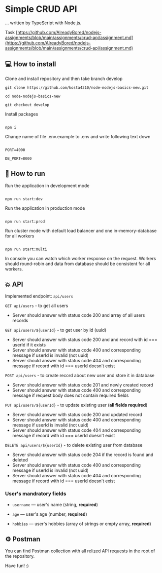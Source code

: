 # Simple CRUD API

... written by TypeScript with Node.js.

Task [https://github.com/AlreadyBored/nodejs-assignments/blob/main/assignments/crud-api/assignment.md](https://github.com/AlreadyBored/nodejs-assignments/blob/main/assignments/crud-api/assignment.md)

## 💻 How to install

Clone and install repository and then take branch develop

```
git clone https://github.com/kosta4310/node-nodejs-basics-new.git

cd node-nodejs-basics-new

git checkout develop

```

Install packages

```

npm i

```

Change name of file .env.example to .env and write following text down

```

PORT=4000

DB_PORT=8000

```

## 🚀 How to run

Run the application in development mode

```

npm run start:dev

```

Run the application in production mode

```

npm run start:prod

```

Run cluster mode with default load balancer and one in-memory-database for all workers

```

npm run start:multi

```

In console you can watch which worker response on the request. Workers should round-robin and data from database should be consistent for all workers.

## 💥 API

Implemented endpoint: `api/users`

`GET api/users` - to get all users

- Server should answer with status code 200 and array of all users records

`GET api/users/${userId}` - to get user by id (uuid)

- Server should answer with status code 200 and and record with id === userId if it exists
- Server should answer with status code 400 and corresponding message if userId is invalid (not uuid)
- Server should answer with status code 404 and corresponding message if record with id === userId doesn't exist

`POST api/users` - to create record about new user and store it in database

- Server should answer with status code 201 and newly created record
- Server should answer with status code 400 and corresponding message if request body does not contain required fields

`PUT api/users/${userId}` - to update existing user (**all fields required**)

- Server should answer with status code 200 and updated record
- Server should answer with status code 400 and corresponding message if userId is invalid (not uuid)
- Server should answer with status code 404 and corresponding message if record with id === userId doesn't exist

`DELETE api/users/${userId}` - to delete existing user from database

- Server should answer with status code 204 if the record is found and deleted
- Server should answer with status code 400 and corresponding message if userId is invalid (not uuid)
- Server should answer with status code 404 and corresponding message if record with id === userId doesn't exist

### User's mandratory fields

- `username` — user's name (string, **required**)

- `age` — user's age (number, **required**)

- `hobbies` — user's hobbies (array of strings or empty array, **required**)

## ⚙️ Postman

You can find Postman collection with all relized API requests in the root of the repository.

Have fun! :)
